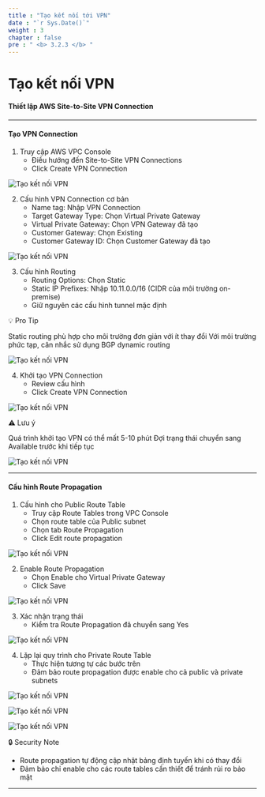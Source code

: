 ```yaml
---
title : "Tạo kết nối tới VPN"
date : "`r Sys.Date()`"
weight : 3
chapter : false
pre : " <b> 3.2.3 </b> "
---
```


# Tạo kết nối VPN

#### Thiết lập AWS Site-to-Site VPN Connection

---

#### Tạo VPN Connection

1. Truy cập AWS VPC Console
    - Điều hướng đến Site-to-Site VPN Connections
    - Click Create VPN Connection

![Tạo kết nối VPN](/images/3/3-2/3-2-3/0001.png?featherlight=false&width=90pc)

2. Cấu hình VPN Connection cơ bản
    - Name tag: Nhập VPN Connection
    - Target Gateway Type: Chọn Virtual Private Gateway
    - Virtual Private Gateway: Chọn VPN Gateway đã tạo
    - Customer Gateway: Chọn Existing
    - Customer Gateway ID: Chọn Customer Gateway đã tạo

![Tạo kết nối VPN](/images/3/3-2/3-2-3/0002.png?featherlight=false&width=90pc)

3. Cấu hình Routing
    - Routing Options: Chọn Static
    - Static IP Prefixes: Nhập 10.11.0.0/16 (CIDR của môi trường on-premise)
    - Giữ nguyên các cấu hình tunnel mặc định

💡 Pro Tip

Static routing phù hợp cho môi trường đơn giản với ít thay đổi
Với môi trường phức tạp, cân nhắc sử dụng BGP dynamic routing

![Tạo kết nối VPN](/images/3/3-2/3-2-3/0003.png?featherlight=false&width=90pc)

4. Khởi tạo VPN Connection
    - Review cấu hình
    - Click Create VPN Connection

![Tạo kết nối VPN](/images/3/3-2/3-2-3/0004.png?featherlight=false&width=90pc)

⚠️ Lưu ý

Quá trình khởi tạo VPN có thể mất 5-10 phút
Đợi trạng thái chuyển sang Available trước khi tiếp tục

![Tạo kết nối VPN](/images/3/3-2/3-2-3/0005.png?featherlight=false&width=90pc)

---

#### Cấu hình Route Propagation

1. Cấu hình cho Public Route Table
    - Truy cập Route Tables trong VPC Console
    - Chọn route table của Public subnet
    - Chọn tab Route Propagation
    - Click Edit route propagation

![Tạo kết nối VPN](/images/3/3-2/3-2-3/0006.png?featherlight=false&width=90pc)

2. Enable Route Propagation
    - Chọn Enable cho Virtual Private Gateway
    - Click Save

![Tạo kết nối VPN](/images/3/3-2/3-2-3/0007.png?featherlight=false&width=90pc)

3. Xác nhận trạng thái
    - Kiểm tra Route Propagation đã chuyển sang Yes

![Tạo kết nối VPN](/images/3/3-2/3-2-3/0008.png?featherlight=false&width=90pc)

4. Lặp lại quy trình cho Private Route Table
    - Thực hiện tương tự các bước trên
    - Đảm bảo route propagation được enable cho cả public và private subnets

![Tạo kết nối VPN](/images/3/3-2/3-2-3/0009.png?featherlight=false&width=90pc)

![Tạo kết nối VPN](/images/3/3-2/3-2-3/0010.png?featherlight=false&width=90pc)

![Tạo kết nối VPN](/images/3/3-2/3-2-3/0011.png?featherlight=false&width=90pc)

🔒 Security Note

- Route propagation tự động cập nhật bảng định tuyến khi có thay đổi
- Đảm bảo chỉ enable cho các route tables cần thiết để tránh rủi ro bảo mật

---